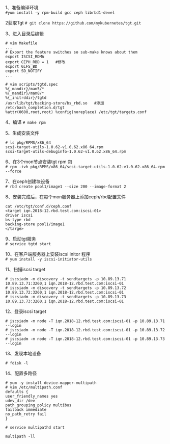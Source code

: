 1、准备编译环境  
``` #yum install -y rpm-build gcc ceph librbd1-devel ```  

2获取Tgt
``` # git clone https://github.com/mykubernetes/tgt.git ```  

3、进入目录后编辑
```
# vim Makefile
...
# Export the feature switches so sub-make knows about them
export ISCSI_RDMA
export CEPH_RBD = 1   #修改
export GLFS_BD
export SD_NOTIFY
...
```  
```
# vim scripts/tgtd.spec
%{_mandir}/man5/*
%{_mandir}/man8/*
%{_initrddir}/tgtd
/usr/lib/tgt/backing-store/bs_rbd.so   #添加
/etc/bash_completion.d/tgt
%attr(0600,root,root) %config(noreplace) /etc/tgt/targets.conf
```  

4、编译
``` # make rpm ```  

5、生成安装文件  
``` 
# ls pkg/RPMS/x86_64
scsi-target-utils-1.0.62-v1.0.62.x86_64.rpm
scsi-target-utils-debuginfo-1.0.62-v1.0.62.x86_64.rpm
```  

6、在3个mon节点安装tgt rpm 包  
``` # rpm -ivh pkg/RPMS/x86_64/scsi-target-utils-1.0.62-v1.0.62.x86_64.rpm --force ```  

7、在ceph创建块设备  
``` # rbd create pool1/image1 --size 200 --image-format 2 ```  

8、安装完成后，在每个mon服务器上添加ceph/rbd配置文件  
```
cat /etc/tgt/conf.d/ceph.conf
<target iqn.2018-12.rbd.test.com:iscsi-01>
driver iscsi
bs-type rbd
backing-store pool1/image1
</targe>
```  

9、启动tgt服务  
``` # service tgtd start ```  

10、在客户端服务器上安装iscsi initor 程序  
``` # yum install -y iscsi-initiator-utils ```  

11、扫描iscsi target  
```
# iscsiadm -m discovery -t sendtargets -p 10.89.13.71
10.89.13.71:3260,1 iqn.2018-12.rbd.test.com:iscsi-01
# iscsiadm -m discovery -t sendtargets -p 10.89.13.72
10.89.13.72:3260,1 iqn.2018-12.rbd.test.com:iscsi-01
# iscsiadm -m discovery -t sendtargets -p 10.89.13.73
10.89.13.73:3260,1 iqn.2018-12.rbd.test.com:iscsi-01
```  

12、登录iscsi target  
```
# iscsiadm -m node -T iqn.2018-12.rbd.test.com:iscsi-01 -p 10.89.13.71 --login
# iscsiadm -m node -T iqn.2018-12.rbd.test.com:iscsi-01 -p 10.89.13.72 --login
# iscsiadm -m node -T iqn.2018-12.rbd.test.com:iscsi-01 -p 10.89.13.73 --login
```  

13、发现本地设备  
```
# fdisk -l
```  

14、配置多路径  
```
# yum -y install device-mapper-multipath
# vim /etc/multipath.conf
defaults {
user_friendly_names yes
udev_dir /dev
path_grouping_policy multibus
failback immediate
no_path_retry fail
}
```  
```
# service multipathd start
```  
```
multipath -ll
```  
